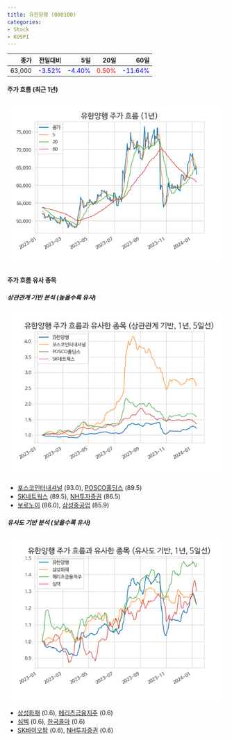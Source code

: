 ```yaml
---
title: 유한양행 (000100)
categories:
- Stock
- KOSPI
---
```


|종가|전일대비|5일|20일|60일|
|---:|-------:|--:|---:|---:|
|63,000|<span style="color: blue">-3.52%</span>|<span style="color: blue">-4.40%</span>|<span style="color: red">0.50%</span>|<span style="color: blue">-11.64%</span>|

<!-- more -->


#### 주가 흐름 (최근 1년)
![000100](/assets/images/stock/000100.png)


#### 주가 흐름 유사 종목


##### 상관관계 기반 분석 (높을수록 유사)
![000100](/assets/images/stock/000100_corr.png)
- [포스코인터내셔널](/047050/) (93.0), [POSCO홀딩스](/005490/) (89.5)
- [SK네트웍스](/001740/) (89.5), [NH투자증권](/005940/) (86.5)
- [보로노이](/310210/) (86.0), [삼성중공업](/010140/) (85.9)


##### 유사도 기반 분석 (낮을수록 유사)	
![000100](/assets/images/stock/000100_sim.png)
- [삼성화재](/000810/) (0.6), [메리츠금융지주](/138040/) (0.6)
- [심텍](/222800/) (0.6), [한국콜마](/161890/) (0.6)
- [SK바이오팜](/326030/) (0.6), [NH투자증권](/005940/) (0.6)